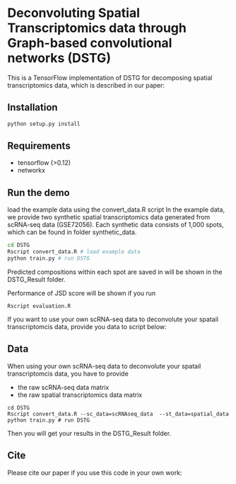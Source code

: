 # Deconvoluting Spatial Transcriptomics data through Graph-based convolutional networks (DSTG)

This is a TensorFlow implementation of DSTG for decomposing spatial transcriptomics data, which is described in our paper: 

## Installation

```bash
python setup.py install
```

## Requirements
* tensorflow (>0.12)
* networkx

## Run the demo

load the example data using the convert_data.R script
In the example data, we provide two synthetic spatial transcriptomics data generated from scRNA-seq data (GSE72056). Each synthetic data consists of 1,000 spots, which can be found in folder synthetic_data.
```bash
cd DSTG
Rscript convert_data.R # load example data 
python train.py # run DSTG
```
Predicted compositions within each spot are saved in will be shown in the DSTG_Result folder.

Performance of JSD score will be shown if you run
```
Rscript evaluation.R
```
If you want to use your own scRNA-seq data to deconvolute your spatail transcriptomcis data, provide you data to script below:

## Data
When using your own scRNA-seq data to deconvolute your spatail transcriptomcis data, you have to provide 
* the raw scRNA-seq data matrix 
* the raw spatial transcriptomics data matrix

```
cd DSTG
Rscript convert_data.R --sc_data=scRNAseq_data  --st_data=spatial_data  
python train.py # run DSTG
```
Then you will get your results in the DSTG_Result folder.


## Cite

Please cite our paper if you use this code in your own work:

```
```

